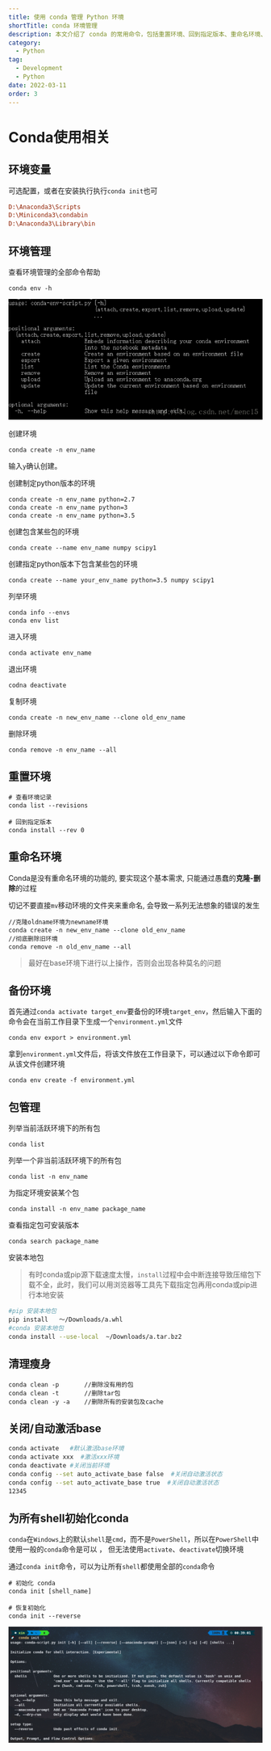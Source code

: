 ```yaml
---
title: 使用 conda 管理 Python 环境
shortTitle: conda 环境管理
description: 本文介绍了 conda 的常用命令，包括重置环境、回到指定版本、重命名环境、备份环境、包管理、安装本地包、清理瘦身、关闭/自动激活base、初始化conda和恢复初始化等内容。
category:
  - Python
tag:
  - Development
  - Python
date: 2022-03-11
order: 3
---
```


# Conda使用相关

## 环境变量

可选配置，或者在安装执行执行`conda init`也可

```ini
D:\Anaconda3\Scripts
D:\Miniconda3\condabin
D:\Anaconda3\Library\bin
```

## 环境管理

查看环境管理的全部命令帮助

```shell
conda env -h
```

![image-20220331002229281](https://raw.githubusercontent.com/Jxpro/PicBed/master/md/new/2022-03-31-002230.png)

创建环境

```shell
conda create -n env_name
```

输入`y`确认创建。

创建制定python版本的环境

```shell
conda create -n env_name python=2.7
conda create -n env_name python=3
conda create -n env_name python=3.5
```

创建包含某些包的环境

```shell
conda create --name env_name numpy scipy1
```

创建指定python版本下包含某些包的环境

```shell
conda create --name your_env_name python=3.5 numpy scipy1
```

列举环境

```shell
conda info --envs
conda env list
```

进入环境

```shell
conda activate env_name
```

退出环境

```shell
codna deactivate
```

复制环境

```shell
conda create -n new_env_name --clone old_env_name
```

删除环境

```shell
conda remove -n env_name --all
```

## 重置环境

```shell
# 查看环境记录
conda list --revisions

# 回到指定版本
conda install --rev 0
```

## 重命名环境

Conda是没有重命名环境的功能的, 要实现这个基本需求, 只能通过愚蠢的**克隆-删除**的过程

切记不要直接`mv`移动环境的文件夹来重命名, 会导致一系列无法想象的错误的发生

```shell
//克隆oldname环境为newname环境
conda create -n new_env_name --clone old_env_name
//彻底删除旧环境
conda remove -n old_env_name --all
```

>   最好在base环境下进行以上操作，否则会出现各种莫名的问题

## 备份环境

首先通过`conda activate target_env`要备份的环境`target_env`，然后输入下面的命令会在当前工作目录下生成一个`environment.yml`文件

```shell
conda env export > environment.yml
```

拿到`environment.yml`文件后，将该文件放在工作目录下，可以通过以下命令即可从该文件创建环境

```shell
conda env create -f environment.yml
```

## 包管理

列举当前活跃环境下的所有包

```shell
conda list
```

列举一个非当前活跃环境下的所有包

```shell
conda list -n env_name
```

为指定环境安装某个包

```shell
conda install -n env_name package_name
```

查看指定包可安装版本

```shell
conda search package_name
```

 安装本地包

>   有时conda或pip源下载速度太慢，`install`过程中会中断连接导致压缩包下载不全，此时，我们可以用浏览器等工具先下载指定包再用conda或pip进行本地安装

```bash
#pip 安装本地包
pip install   ～/Downloads/a.whl
#conda 安装本地包
conda install --use-local  ~/Downloads/a.tar.bz2
```

## 清理瘦身

```shell
conda clean -p       //删除没有用的包
conda clean -t       //删除tar包
conda clean -y -a    //删除所有的安装包及cache
```

## 关闭/自动激活base

```bash
conda activate   #默认激活base环境
conda activate xxx  #激活xxx环境
conda deactivate #关闭当前环境
conda config --set auto_activate_base false  #关闭自动激活状态
conda config --set auto_activate_base true  #关闭自动激活状态
12345
```

## 为所有shell初始化conda

`conda`在`Windows`上的默认`shell`是`cmd`，而不是`PowerShell`，所以在`PowerShell`中使用一般的`conda`命令是可以 ， 但无法使用`activate`、`deactivate`切换环境

通过`conda init`命令，可以为让所有`shell`都使用全部的`conda`命令

```shell
# 初始化 conda
conda init [shell_name]

# 恢复初始化
conda init --reverse
```

![image-20220331004043480](https://raw.githubusercontent.com/Jxpro/PicBed/master/md/new/2022-03-31-004950.png)